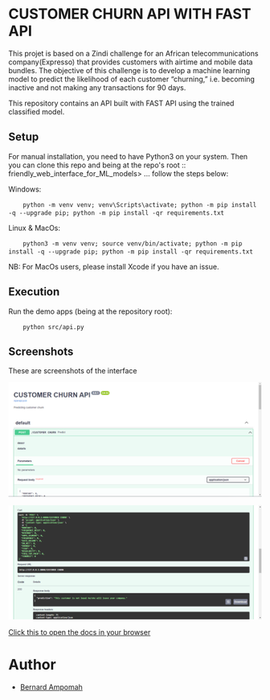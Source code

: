 # CUSTOMER CHURN API WITH FAST API

This projet is based on a Zindi challenge for an African telecommunications company(Expresso) that provides customers with airtime and mobile data bundles. The objective of this challenge is to develop a machine learning model to predict the likelihood of each customer “churning,” i.e. becoming inactive and not making any transactions for 90 days.

This repository contains an API built with FAST API  using the trained classified model. 

## Setup
For manual installation, you need to have Python3 on your system. Then you can clone this repo and being at the repo's root :: friendly_web_interface_for_ML_models> ... follow the steps below:

Windows:

        python -m venv venv; venv\Scripts\activate; python -m pip install -q --upgrade pip; python -m pip install -qr requirements.txt  

Linux & MacOs:

        python3 -m venv venv; source venv/bin/activate; python -m pip install -q --upgrade pip; python -m pip install -qr requirements.txt  

NB: For MacOs users, please install Xcode if you have an issue.

## Execution
Run the demo apps (being at the repository root):

        python src/api.py


## Screenshots

These are screenshots of the interface

![](/screenshoots/API1.png)


![](/screenshoots/API2.png)

[Click this to open the docs in your browser](http://127.0.0.1:8000)

# Author
- [Bernard Ampomah]()


